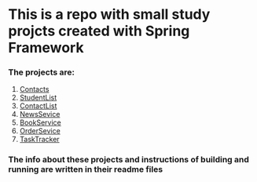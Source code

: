 # This is a repo with small study projcts created with Spring Framework

### The projects are:

1. [Contacts](https://github.com/elnaradin/spring_framework/tree/main/1_Spring_Basics/contacts)
2. [StudentList](https://github.com/elnaradin/spring_framework/tree/main/2_Spring_Boot/student-recorder)
3. [ContactList](https://github.com/elnaradin/spring_framework/tree/main/3_Web-Application_with_Database/contactlist)
4. [NewsSevice](https://github.com/elnaradin/spring_framework/tree/main/4_RestAPI_with_Database/newsservice)
5. [BookService](https://github.com/elnaradin/spring_framework/tree/main/5_Integration_with_External_Systems_(Rest)/bookservice)
6. [OrderSevice](https://github.com/elnaradin/spring_framework/tree/main/6_Integration_with_External_Systems_(Kafka))
7. [TaskTracker](https://github.com/elnaradin/spring_framework/tree/main/7_Reactive_Programming/tasktracker)

### The info about these projects and instructions of building and running are written in their readme files
